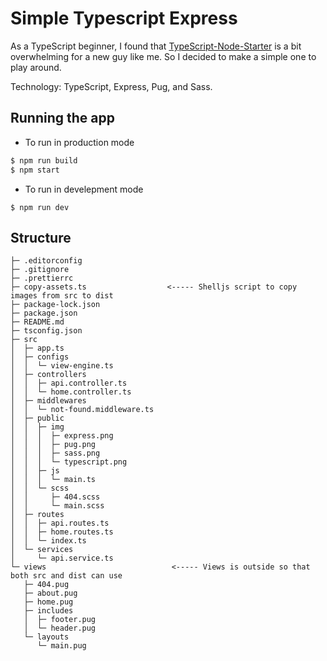 # Simple Typescript Express

As a TypeScript beginner, I found that [TypeScript-Node-Starter](https://github.com/microsoft/TypeScript-Node-Starter) is a bit overwhelming for a new guy like me. So I decided to make a simple one to play around.

Technology: TypeScript, Express, Pug, and Sass.

## Running the app

- To run in production mode

```bash
$ npm run build
$ npm start
```

- To run in develepment mode

```
$ npm run dev
```

## Structure

```
├─ .editorconfig
├─ .gitignore
├─ .prettierrc
├─ copy-assets.ts                  <----- Shelljs script to copy images from src to dist
├─ package-lock.json
├─ package.json
├─ README.md
├─ tsconfig.json
├─ src
│  ├─ app.ts
│  ├─ configs
│  │  └─ view-engine.ts
│  ├─ controllers
│  │  ├─ api.controller.ts
│  │  └─ home.controller.ts
│  ├─ middlewares
│  │  └─ not-found.middleware.ts
│  ├─ public
│  │  ├─ img
│  │  │  ├─ express.png
│  │  │  ├─ pug.png
│  │  │  ├─ sass.png
│  │  │  └─ typescript.png
│  │  ├─ js
│  │  │  └─ main.ts
│  │  └─ scss
│  │     ├─ 404.scss
│  │     └─ main.scss
│  ├─ routes
│  │  ├─ api.routes.ts
│  │  ├─ home.routes.ts
│  │  └─ index.ts
│  └─ services
│     └─ api.service.ts
└─ views                            <----- Views is outside so that both src and dist can use
   ├─ 404.pug
   ├─ about.pug
   ├─ home.pug
   ├─ includes
   │  ├─ footer.pug
   │  └─ header.pug
   └─ layouts
      └─ main.pug
```

